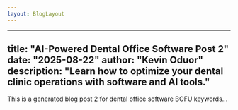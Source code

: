 ```yaml
---
layout: BlogLayout
---
```

---
title: "AI-Powered Dental Office Software Post 2"
date: "2025-08-22"
author: "Kevin Oduor"
description: "Learn how to optimize your dental clinic operations with software and AI tools."
---
This is a generated blog post 2 for dental office software BOFU keywords...
